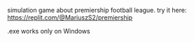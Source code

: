 simulation game about premiership football league.
try it here: https://replit.com/@MariuszS2/premiership

.exe works only on Windows




